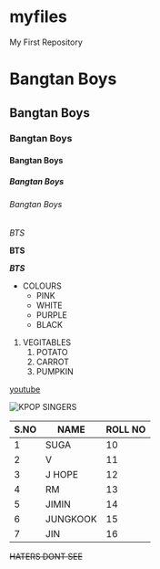 # myfiles
My First Repository
# Bangtan Boys
## Bangtan Boys
### Bangtan Boys
#### Bangtan Boys
##### Bangtan Boys
###### Bangtan Boys
*BTS* 

**BTS**

***BTS***
* COLOURS 
  * PINK
  * WHITE
  * PURPLE
  * BLACK


1. VEGITABLES 
     1. POTATO 
     2. CARROT
     3. PUMPKIN 
     
[youtube](https://www.youtube.com/)

![KPOP SINGERS](https://cdn.filestackcontent.com/OZGcwDviTs2heF8LBKA4/convert?cache=true&crop=0%2C111%2C959%2C479&crop_first=true&quality=90&w=1920)

S.NO|NAME|ROLL NO
------|------------|--------
1|SUGA|10
2|V|11
3|J HOPE|12
4|RM|13
5|JIMIN|14
6|JUNGKOOK|15
7|JIN|16 
~~HATERS DONT SEE~~



